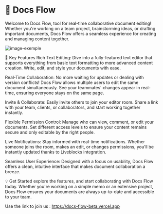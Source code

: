 # 📝 Docs Flow

Welcome to Docs Flow, tool for real-time collaborative document editing! Whether you're working on a team project, brainstorming ideas, or drafting important documents, Docs Flow offers a seamless experience for creating and managing content together.

![image-exemple](https://github.com/user-attachments/assets/2f31d63f-9395-4755-b4f3-3f099194929a)

 🌟 Key Features
Rich Text Editing: Dive into a fully-featured text editor that supports everything from basic text formatting to more advanced content creation. Write, edit, and style your documents with ease.

Real-Time Collaboration: No more waiting for updates or dealing with version conflicts! Docs Flow allows multiple users to edit the same document simultaneously. See your teammates' changes appear in real-time, ensuring everyone stays on the same page.

Invite & Collaborate: Easily invite others to join your editor room. Share a link with your team, clients, or collaborators, and start working together instantly.

Flexible Permission Control: Manage who can view, comment, or edit your documents. Set different access levels to ensure your content remains secure and only editable by the right people.

Live Notifications: Stay informed with real-time notifications. Whether someone joins the room, makes an edit, or changes permissions, you'll be instantly updated thanks to Liveblocks integration.

Seamless User Experience: Designed with a focus on usability, Docs Flow offers a clean, intuitive interface that makes document collaboration a breeze.

💡 Get Started explore the features, and start collaborating with Docs Flow today. Whether you're working on a simple memo or an extensive project, Docs Flow ensures your documents are always up-to-date and accessible to your team.

Use the link to join us : https://docs-flow-beta.vercel.app
